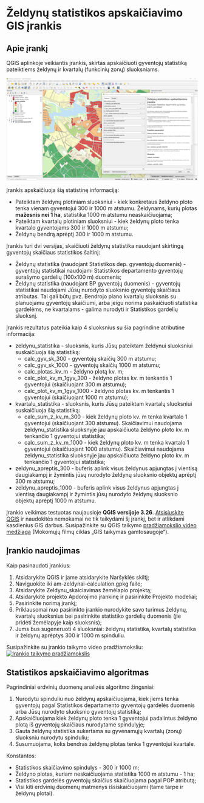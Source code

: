 # Želdynų statistikos apskaičiavimo GIS įrankis

## Apie įrankį

QGIS aplinkoje veikiantis įrankis, skirtas apskaičiuoti gyventojų statistiką pateiktiems želdynų ir kvartalų (funkcinių zonų) sluoksniams. 

![alt text](docs/img/zeldynai-qgis-1.png)

Įrankis apskaičiuoja šią statistinę informaciją:
* Pateiktam želdynų plotiniam sluoksniui - kiek konkretaus želdyno ploto tenka vienam gyventojui 300 ir 1000 m atstumu. Želdynams, kurių plotas <b>mažesnis nei 1 ha</b>, statistika 1000 m atstumu neaskaičiuojama;
* Pateiktam kvartalų plotiniam sluoksniui - kiek želdynų ploto tenka kvartalo gyventojams 300 ir 1000 m atstumu;
* Želdynų bendrą aprėptį 300 ir 1000 m atstumu.

Įrankis turi dvi versijas, skaičiuoti želdynų statistika naudojant skirtingą gyventojų skaičiaus statistikos šaltinį:
* Želdynų statistika (naudojant Statistikos dep. gyventojų duomenis) - gyventojų statistikai naudojami Statistikos departamento gyventojų surašymo gardelių (100x100 m) duomenis;
* Želdynų statistika (naudojant BP gyventojų duomenis) - gyventojų statistikai naudojami Jūsų nurodyto sluoksnio gyventojų skaičiaus atributas. Tai gali būtų pvz. Bendrojo plano kvartalų sluoksnis su planuojamu gyventojų skaičiumi, arba jeigu norima paskaičiuoti statistika gardelėms, ne kvartalams - galima nurodyti ir Statistikos gardelių sluoksnį.

Įrankis rezultatus pateikia kaip 4 sluoksnius su šia pagrindine atributine informacija:
* zeldynu_statistika - sluoksnis, kuris Jūsų pateiktam želdynui sluoksniui suskaičiuoja šią statistiką:
    * calc_gyv_sk_300 - gyventojų skaičių 300 m atstumu;
    * calc_gyv_sk_1000 - gyventojų skaičių 1000 m atstumu;
    * calc_plotas_kv_m - želdyno plotą kv. m;
    * calc_plot_kv_m_1gyv_300 - želdyno plotas kv. m tenkantis 1 gyventojui (skaičiuojant 300 m atstumu);
    * calc_plot_kv_m_1gyv_1000 - želdyno plotas kv. m tenkantis 1 gyventojui (skaičiuojant 1000 m atstumu);
* kvartalu_statistika - sluoksnis, kuris Jūsų pateiktam kvartalų sluoksniui suskaičiuoja šią statistiką:
    * calc_sum_z_kv_m_300 - kiek želdynų ploto kv. m tenka kvartalo 1 gyventojui (skaičiuojant 300 atstumu). Skaičiavimui naudojama zeldynu_statistika sluoksnyje jau apskaičiuota želdyno ploto kv. m tenkančio 1 gyventojui statistika; 
    * calc_sum_z_kv_m_1000 - kiek želdynų ploto kv. m tenka kvartalo 1 gyventojui (skaičiuojant 1000 atstumu). Skaičiavimui naudojama zeldynu_statistika sluoksnyje jau apskaičiuota želdyno ploto kv. m tenkančio 1 gyventojui statistika; 
* zeldynu_apreptis_300 - buferis aplink visus želdynus apjungtas į vientisą daugiakampį ir žymintis jūsų nurodyto želdynų sluoksnio objektų aprėptį 300 m atstumu;
* zeldynu_apreptis_1000 - buferis aplink visus želdynus apjungtas į vientisą daugiakampį ir žymintis jūsų nurodyto želdynų sluoksnio objektų aprėptį 1000 m atstumu. 

Įrankio veikimas testuotas naujausioje <b>QGIS versijoje 3.26</b>. [Atsisiųskite QGIS](https://qgis.org/en/site/forusers/download.html) ir naudokitės nemokamai ne tik taikydami šį įrankį, bet ir atlikdami kasdienius GIS darbus. Susipažinkite su QGIS taikymo [pradžiamokslio video medžiaga](https://www.youtube.com/playlist?list=PLKmmiYTWtpG34YfCav9GdL5HZ5abXFmaR) (Mokomųjų filmų ciklas „GIS taikymas gamtosaugoje“).

## Įrankio naudojimas

Kaip pasinaudoti įrankius:
1. Atsidarykite QGIS ir jame atsidarykite Naršyklės skiltį;
2. Naviguokite iki am-zeldynai-calculation.gpkg failo;
3. Atsidarykite Zeldynu_skaiciavimas žemėlapio projektą;
4. Atsidarykite projekto Apdorojimo įrankinę ir pasirinkite Projekto modeliai;
5. Pasirinkite norimą įrankį;
5. Priklausomai nuo pasirinkto įrankio nurodykite savo turimus želdynų, kvartalų sluoksnius bei pasirinkite statistiko gardelių duomenis (jie pridėti žemėlapyje kaip sluoksnis);
6. Jums bus sugeneruoti 4 sluoksniai: želdynų statistika, kvartalų statistika ir želdynų aprėptys 300 ir 1000 m spinduliu.

Susipažinkite su įrankio taikymo video pradžiamoksliu:
[![Įrankio taikymo pradžiamokslis](https://img.youtube.com/vi/w-QuTFl820I/0.jpg)](https://youtu.be/w-QuTFl820I)


## Statistikos apskaičiavimo algoritmas

Pagrindiniai erdvinių duomenų analizės algoritmo žingsniai:
1. Nurodytu spinduliu nuo želdynų apskaičiuojama, kiek jiems tenka gyventojų pagal Statistikos departamento gyventojų gardelės duomenis arba Jūsų nurodyto sluoksnio gyventojų statistiką;
2. Apskaičiuojama kiek želdynų ploto tenka 1 gyventojui padalintus želdyno plotą iš gyventojų skaičiaus nurodytame spindulyje;
3. Gauta želdynų statistika sukertama su gyvenamųjų kvartalų (zonų) sluoksniu nurodytu spinduliu;
4. Susumuojama, koks bendras želdynų plotas tenka 1 gyventojui kvartale.

Konstantos:
* Statistikos skaičiavimo spindulys - 300 ir 1000 m;
* Želdyno plotas, kuriam neskaičiuojama statistika 1000 m atstumu - 1 ha;
* Statistikos gardelės gyventojų skaičius skaičiuojama pagal POP atributą;
* Visi kiti erdvinių duomenų matmenys išsiskaičiuojami (tame tarpe ir želdynų plotai).

